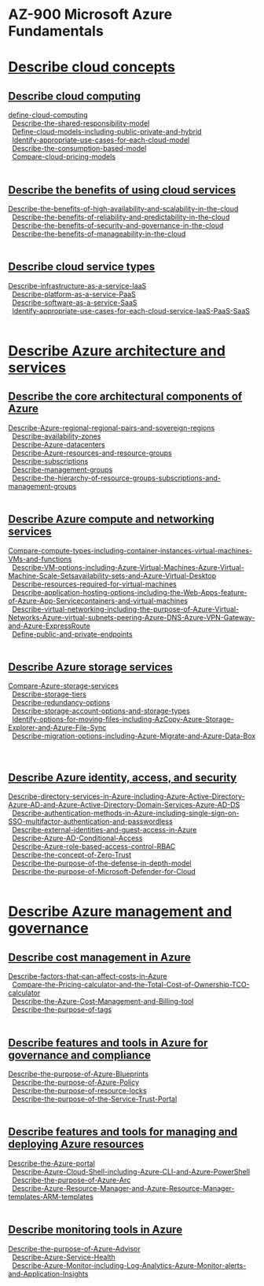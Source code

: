 # AZ-900 Microsoft Azure Fundamentals
# [Describe cloud concepts ](https://www.learnthecontent.com/exam/azure/az-900-microsoft-azure-fundamentals)
## [Describe cloud computing](https://www.learnthecontent.com/exam/azure/az-900-microsoft-azure-fundamentals)
[define-cloud-computing](https://www.learnthecontent.com/exam/azure/az-900-microsoft-azure-fundamentals/s/define-cloud-computing) &nbsp; 
\
&nbsp;
[Describe-the-shared-responsibility-model](https://www.learnthecontent.com/exam/azure/az-900-microsoft-azure-fundamentals/s/Describe-the-shared-responsibility-model) &nbsp; 
\
&nbsp;
[Define-cloud-models-including-public-private-and-hybrid](https://www.learnthecontent.com/exam/azure/az-900-microsoft-azure-fundamentals/s/Define-cloud-models-including-public-private-and-hybrid) &nbsp; 
\
&nbsp;
[Identify-appropriate-use-cases-for-each-cloud-model](https://www.learnthecontent.com/exam/azure/az-900-microsoft-azure-fundamentals/s/Identify-appropriate-use-cases-for-each-cloud-model) &nbsp; 
\
&nbsp;
[Describe-the-consumption-based-model](https://www.learnthecontent.com/exam/azure/az-900-microsoft-azure-fundamentals/s/Describe-the-consumption-based-model) &nbsp; 
\
&nbsp;
[Compare-cloud-pricing-models](https://www.learnthecontent.com/exam/azure/az-900-microsoft-azure-fundamentals/s/Compare-cloud-pricing-models) &nbsp; 
\
&nbsp;
## [Describe the benefits of using cloud services](https://www.learnthecontent.com/exam/azure/az-900-microsoft-azure-fundamentals)
[Describe-the-benefits-of-high-availability-and-scalability-in-the-cloud](https://www.learnthecontent.com/exam/azure/az-900-microsoft-azure-fundamentals/s/Describe-the-benefits-of-high-availability-and-scalability-in-the-cloud) &nbsp; 
\
&nbsp;
[Describe-the-benefits-of-reliability-and-predictability-in-the-cloud](https://www.learnthecontent.com/exam/azure/az-900-microsoft-azure-fundamentals/s/Describe-the-benefits-of-reliability-and-predictability-in-the-cloud) &nbsp; 
\
&nbsp;
[Describe-the-benefits-of-security-and-governance-in-the-cloud](https://www.learnthecontent.com/exam/azure/az-900-microsoft-azure-fundamentals/s/Describe-the-benefits-of-security-and-governance-in-the-cloud) &nbsp; 
\
&nbsp;
[Describe-the-benefits-of-manageability-in-the-cloud](https://www.learnthecontent.com/exam/azure/az-900-microsoft-azure-fundamentals/s/Describe-the-benefits-of-manageability-in-the-cloud) &nbsp; 
\
&nbsp;
## [Describe cloud service types](https://www.learnthecontent.com/exam/azure/az-900-microsoft-azure-fundamentals)
[Describe-infrastructure-as-a-service-IaaS](https://www.learnthecontent.com/exam/azure/az-900-microsoft-azure-fundamentals/s/Describe-infrastructure-as-a-service-IaaS) &nbsp; 
\
&nbsp;
[Describe-platform-as-a-service-PaaS](https://www.learnthecontent.com/exam/azure/az-900-microsoft-azure-fundamentals/s/Describe-platform-as-a-service-PaaS) &nbsp; 
\
&nbsp;
[Describe-software-as-a-service-SaaS](https://www.learnthecontent.com/exam/azure/az-900-microsoft-azure-fundamentals/s/Describe-software-as-a-service-SaaS) &nbsp; 
\
&nbsp;
[Identify-appropriate-use-cases-for-each-cloud-service-IaaS-PaaS-SaaS](https://www.learnthecontent.com/exam/azure/az-900-microsoft-azure-fundamentals/s/Identify-appropriate-use-cases-for-each-cloud-service-IaaS-PaaS-SaaS) &nbsp; 
\
&nbsp;
# [Describe Azure architecture and services ](https://www.learnthecontent.com/exam/azure/az-900-microsoft-azure-fundamentals)
## [Describe the core architectural components of Azure](https://www.learnthecontent.com/exam/azure/az-900-microsoft-azure-fundamentals)
[Describe-Azure-regional-regional-pairs-and-sovereign-regions](https://www.learnthecontent.com/exam/azure/az-900-microsoft-azure-fundamentals/s/Describe-Azure-regional-regional-pairs-and-sovereign-regions) &nbsp; 
\
&nbsp;
[Describe-availability-zones](https://www.learnthecontent.com/exam/azure/az-900-microsoft-azure-fundamentals/s/Describe-availability-zones) &nbsp; 
\
&nbsp;
[Describe-Azure-datacenters](https://www.learnthecontent.com/exam/azure/az-900-microsoft-azure-fundamentals/s/Describe-Azure-datacenters) &nbsp; 
\
&nbsp;
[Describe-Azure-resources-and-resource-groups](https://www.learnthecontent.com/exam/azure/az-900-microsoft-azure-fundamentals/s/Describe-Azure-resources-and-resource-groups) &nbsp; 
\
&nbsp;
[Describe-subscriptions](https://www.learnthecontent.com/exam/azure/az-900-microsoft-azure-fundamentals/s/Describe-subscriptions) &nbsp; 
\
&nbsp;
[Describe-management-groups](https://www.learnthecontent.com/exam/azure/az-900-microsoft-azure-fundamentals/s/Describe-management-groups) &nbsp; 
\
&nbsp;
[Describe-the-hierarchy-of-resource-groups-subscriptions-and-management-groups](https://www.learnthecontent.com/exam/azure/az-900-microsoft-azure-fundamentals/s/Describe-the-hierarchy-of-resource-groups-subscriptions-and-management-groups) &nbsp; 
\
&nbsp;
## [Describe Azure compute and networking services](https://www.learnthecontent.com/exam/azure/az-900-microsoft-azure-fundamentals)
[Compare-compute-types-including-container-instances-virtual-machines-VMs-and-functions](https://www.learnthecontent.com/exam/azure/az-900-microsoft-azure-fundamentals/s/Compare-compute-types-including-container-instances-virtual-machines-VMs-and-functions) &nbsp; 
\
&nbsp;
[Describe-VM-options-including-Azure-Virtual-Machines-Azure-Virtual-Machine-Scale-Setsavailability-sets-and-Azure-Virtual-Desktop](https://www.learnthecontent.com/exam/azure/az-900-microsoft-azure-fundamentals/s/Describe-VM-options-including-Azure-Virtual-Machines-Azure-Virtual-Machine-Scale-Setsavailability-sets-and-Azure-Virtual-Desktop) &nbsp; 
\
&nbsp;
[Describe-resources-required-for-virtual-machines](https://www.learnthecontent.com/exam/azure/az-900-microsoft-azure-fundamentals/s/Describe-resources-required-for-virtual-machines) &nbsp; 
\
&nbsp;
[Describe-application-hosting-options-including-the-Web-Apps-feature-of-Azure-App-Servicecontainers-and-virtual-machines](https://www.learnthecontent.com/exam/azure/az-900-microsoft-azure-fundamentals/s/Describe-application-hosting-options-including-the-Web-Apps-feature-of-Azure-App-Servicecontainers-and-virtual-machines) &nbsp; 
\
&nbsp;
[Describe-virtual-networking-including-the-purpose-of-Azure-Virtual-Networks-Azure-virtual-subnets-peering-Azure-DNS-Azure-VPN-Gateway-and-Azure-ExpressRoute](https://www.learnthecontent.com/exam/azure/az-900-microsoft-azure-fundamentals/s/Describe-virtual-networking-including-the-purpose-of-Azure-Virtual-Networks-Azure-virtual-subnets-peering-Azure-DNS-Azure-VPN-Gateway-and-Azure-ExpressRoute) &nbsp; 
\
&nbsp;
[Define-public-and-private-endpoints](https://www.learnthecontent.com/exam/azure/az-900-microsoft-azure-fundamentals/s/Define-public-and-private-endpoints) &nbsp; 
\
&nbsp;
## [Describe Azure storage services](https://www.learnthecontent.com/exam/azure/az-900-microsoft-azure-fundamentals)
[Compare-Azure-storage-services](https://www.learnthecontent.com/exam/azure/az-900-microsoft-azure-fundamentals/s/Compare-Azure-storage-services) &nbsp; 
\
&nbsp;
[Describe-storage-tiers](https://www.learnthecontent.com/exam/azure/az-900-microsoft-azure-fundamentals/s/Describe-storage-tiers) &nbsp; 
\
&nbsp;
[Describe-redundancy-options](https://www.learnthecontent.com/exam/azure/az-900-microsoft-azure-fundamentals/s/Describe-redundancy-options) &nbsp; 
\
&nbsp;
[Describe-storage-account-options-and-storage-types](https://www.learnthecontent.com/exam/azure/az-900-microsoft-azure-fundamentals/s/Describe-storage-account-options-and-storage-types) &nbsp; 
\
&nbsp;
[Identify-options-for-moving-files-including-AzCopy-Azure-Storage-Explorer-and-Azure-File-Sync](https://www.learnthecontent.com/exam/azure/az-900-microsoft-azure-fundamentals/s/Identify-options-for-moving-files-including-AzCopy-Azure-Storage-Explorer-and-Azure-File-Sync) &nbsp; 
\
&nbsp;
[Describe-migration-options-including-Azure-Migrate-and-Azure-Data-Box](https://www.learnthecontent.com/exam/azure/az-900-microsoft-azure-fundamentals/s/Describe-migration-options-including-Azure-Migrate-and-Azure-Data-Box) &nbsp; 
\
&nbsp;
## [Describe Azure identity, access, and security](https://www.learnthecontent.com/exam/azure/az-900-microsoft-azure-fundamentals)
[Describe-directory-services-in-Azure-including-Azure-Active-Directory-Azure-AD-and-Azure-Active-Directory-Domain-Services-Azure-AD-DS](https://www.learnthecontent.com/exam/azure/az-900-microsoft-azure-fundamentals/s/Describe-directory-services-in-Azure-including-Azure-Active-Directory-Azure-AD-and-Azure-Active-Directory-Domain-Services-Azure-AD-DS) &nbsp; 
\
&nbsp;
[Describe-authentication-methods-in-Azure-including-single-sign-on-SSO-multifactor-authentication-and-passwordless](https://www.learnthecontent.com/exam/azure/az-900-microsoft-azure-fundamentals/s/Describe-authentication-methods-in-Azure-including-single-sign-on-SSO-multifactor-authentication-and-passwordless) &nbsp; 
\
&nbsp;
[Describe-external-identities-and-guest-access-in-Azure](https://www.learnthecontent.com/exam/azure/az-900-microsoft-azure-fundamentals/s/Describe-external-identities-and-guest-access-in-Azure) &nbsp; 
\
&nbsp;
[Describe-Azure-AD-Conditional-Access](https://www.learnthecontent.com/exam/azure/az-900-microsoft-azure-fundamentals/s/Describe-Azure-AD-Conditional-Access) &nbsp; 
\
&nbsp;
[Describe-Azure-role-based-access-control-RBAC](https://www.learnthecontent.com/exam/azure/az-900-microsoft-azure-fundamentals/s/Describe-Azure-role-based-access-control-RBAC) &nbsp; 
\
&nbsp;
[Describe-the-concept-of-Zero-Trust](https://www.learnthecontent.com/exam/azure/az-900-microsoft-azure-fundamentals/s/Describe-the-concept-of-Zero-Trust) &nbsp; 
\
&nbsp;
[Describe-the-purpose-of-the-defense-in-depth-model](https://www.learnthecontent.com/exam/azure/az-900-microsoft-azure-fundamentals/s/Describe-the-purpose-of-the-defense-in-depth-model) &nbsp; 
\
&nbsp;
[Describe-the-purpose-of-Microsoft-Defender-for-Cloud](https://www.learnthecontent.com/exam/azure/az-900-microsoft-azure-fundamentals/s/Describe-the-purpose-of-Microsoft-Defender-for-Cloud) &nbsp; 
\
&nbsp;
# [Describe Azure management and governance ](https://www.learnthecontent.com/exam/azure/az-900-microsoft-azure-fundamentals)
## [Describe cost management in Azure](https://www.learnthecontent.com/exam/azure/az-900-microsoft-azure-fundamentals)
[Describe-factors-that-can-affect-costs-in-Azure](https://www.learnthecontent.com/exam/azure/az-900-microsoft-azure-fundamentals/s/Describe-factors-that-can-affect-costs-in-Azure) &nbsp; 
\
&nbsp;
[Compare-the-Pricing-calculator-and-the-Total-Cost-of-Ownership-TCO-calculator](https://www.learnthecontent.com/exam/azure/az-900-microsoft-azure-fundamentals/s/Compare-the-Pricing-calculator-and-the-Total-Cost-of-Ownership-TCO-calculator) &nbsp; 
\
&nbsp;
[Describe-the-Azure-Cost-Management-and-Billing-tool](https://www.learnthecontent.com/exam/azure/az-900-microsoft-azure-fundamentals/s/Describe-the-Azure-Cost-Management-and-Billing-tool) &nbsp; 
\
&nbsp;
[Describe-the-purpose-of-tags](https://www.learnthecontent.com/exam/azure/az-900-microsoft-azure-fundamentals/s/Describe-the-purpose-of-tags) &nbsp; 
\
&nbsp;
## [Describe features and tools in Azure for governance and compliance](https://www.learnthecontent.com/exam/azure/az-900-microsoft-azure-fundamentals)
[Describe-the-purpose-of-Azure-Blueprints](https://www.learnthecontent.com/exam/azure/az-900-microsoft-azure-fundamentals/s/Describe-the-purpose-of-Azure-Blueprints) &nbsp; 
\
&nbsp;
[Describe-the-purpose-of-Azure-Policy](https://www.learnthecontent.com/exam/azure/az-900-microsoft-azure-fundamentals/s/Describe-the-purpose-of-Azure-Policy) &nbsp; 
\
&nbsp;
[Describe-the-purpose-of-resource-locks](https://www.learnthecontent.com/exam/azure/az-900-microsoft-azure-fundamentals/s/Describe-the-purpose-of-resource-locks) &nbsp; 
\
&nbsp;
[Describe-the-purpose-of-the-Service-Trust-Portal](https://www.learnthecontent.com/exam/azure/az-900-microsoft-azure-fundamentals/s/Describe-the-purpose-of-the-Service-Trust-Portal) &nbsp; 
\
&nbsp;
## [Describe features and tools for managing and deploying Azure resources](https://www.learnthecontent.com/exam/azure/az-900-microsoft-azure-fundamentals)
[Describe-the-Azure-portal](https://www.learnthecontent.com/exam/azure/az-900-microsoft-azure-fundamentals/s/Describe-the-Azure-portal) &nbsp; 
\
&nbsp;
[Describe-Azure-Cloud-Shell-including-Azure-CLI-and-Azure-PowerShell](https://www.learnthecontent.com/exam/azure/az-900-microsoft-azure-fundamentals/s/Describe-Azure-Cloud-Shell-including-Azure-CLI-and-Azure-PowerShell) &nbsp; 
\
&nbsp;
[Describe-the-purpose-of-Azure-Arc](https://www.learnthecontent.com/exam/azure/az-900-microsoft-azure-fundamentals/s/Describe-the-purpose-of-Azure-Arc) &nbsp; 
\
&nbsp;
[Describe-Azure-Resource-Manager-and-Azure-Resource-Manager-templates-ARM-templates](https://www.learnthecontent.com/exam/azure/az-900-microsoft-azure-fundamentals/s/Describe-Azure-Resource-Manager-and-Azure-Resource-Manager-templates-ARM-templates) &nbsp; 
\
&nbsp;
## [Describe monitoring tools in Azure](https://www.learnthecontent.com/exam/azure/az-900-microsoft-azure-fundamentals)
[Describe-the-purpose-of-Azure-Advisor](https://www.learnthecontent.com/exam/azure/az-900-microsoft-azure-fundamentals/s/Describe-the-purpose-of-Azure-Advisor) &nbsp; 
\
&nbsp;
[Describe-Azure-Service-Health](https://www.learnthecontent.com/exam/azure/az-900-microsoft-azure-fundamentals/s/Describe-Azure-Service-Health) &nbsp; 
\
&nbsp;
[Describe-Azure-Monitor-including-Log-Analytics-Azure-Monitor-alerts-and-Application-Insights](https://www.learnthecontent.com/exam/azure/az-900-microsoft-azure-fundamentals/s/Describe-Azure-Monitor-including-Log-Analytics-Azure-Monitor-alerts-and-Application-Insights) &nbsp; 
\
&nbsp;

